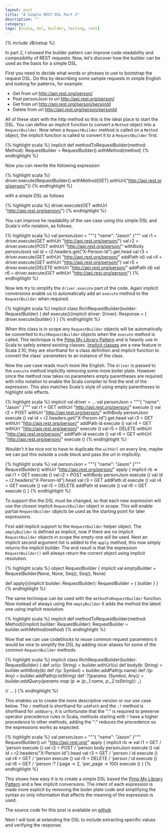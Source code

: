 ```yaml
---
layout: post
title: "A Simple REST DSL Part 2"
description: ""
category: 
tags: [scala, dsl, builder, testing, rest]
---
```

{% include JB/setup %}

In part 2, I showed the builder pattern can improve code readability and composibility of REST requests.  Now, let's discover how the builder can be used as the basis for a simple DSL.

First you need to decide what words or phrases to use to bootstrap the request DSL.  Do this by describing some sample requests in simple English and looking for patterns, for example:

* Get from url http://api.rest.org/person/
* Post personJson to url http://api.rest.org/person/
* Get from url http://api.rest.org/person/personId
* Delete from url http://api.rest.org/person/personId

All of these start with the http method so this is the ideal place to start the DSL.  You can define an implicit function to convert a `Method` object into a `RequestBuilder`.  Now when a `RequestBuilder` method is called on a `Method` object, the implicit function is called to convert it to a `RequestBuilder` first.

{% highlight scala %}
implicit def methodToRequestBuilder(method: Method): RequestBuilder = RequestBuilder().withMethod(method)
{% endhighlight %}

Now you can rewrite the following expression

{% highlight scala %}
driver.execute(RequestBuilder().withMethod(GET).withUrl("http://api.rest.org/person/"))
{% endhighlight %}

with a simple DSL as follows

{% highlight scala %}
driver.execute(GET withUrl "http://api.rest.org/person/")
{% endhighlight %}

You can improve he readability of the use case using this simple DSL and Scala's infix notation, as follows.

{% highlight scala %}
val personJson = """{ "name": "Jason" }"""
val r1 = driver.execute(GET withUrl "http://api.rest.org/person/")
val r2 = driver.execute(POST withUrl "http://api.rest.org/person/" withBody personJson)
val id = r2.headers.get("X-Person-Id").get.head
val r3 = driver.execute(GET withUrl "http://api.rest.org/person/" addPath id)
val r4 = driver.execute(GET withUrl "http://api.rest.org/person/")
val r5 = driver.execute(DELETE withUrl "http://api.rest.org/person/" addPath id)
val r6 = driver.execute(GET withUrl "http://api.rest.org/person/")
{% endhighlight %}

Now lets try to simplify the `driver.execute` part of the code.  Again implicit conversions enable us to automatically add an `execute` method to the `RequestBuilder` when required.  

{% highlight scala %}
implicit class RichRequestBuilder(builder: RequestBuilder) {
  def execute()(implicit driver: Driver): Response = {
    driver.execute(builder)
  }
}
{% endhighlight %}

When this class is in scope any `RequestBuilder` objects will be automatically be converted to `RichRequestBuilder` objects when the `execute` method is called.  This technique is the [Pimp My Library Pattern](https://wiki.scala-lang.org/display/SYGN/Pimp-my-library) and is heavily use in Scala to safely extend existing classes.  [Implicit classes](http://docs.scala-lang.org/overviews/core/implicit-classes.html) are a new feature in Scala 2.10, they are shorthand for a class definition and implicit function to convert the class' parameters to an instance of the class.  

Now the use case reads much more like English.  The `driver` is passed to the `execute` method implicitly removing some more boiler plate.  However since the method now takes no parameters empty parentheses are required with infix notation to enable the Scala compiler to find the end of the expression.  This also matches Scala's style of using empty parentheses to highlight side effects.

{% highlight scala %}
implicit val driver = ...
val personJson = """{ "name": "Jason" }"""
val r1 = GET withUrl "http://api.rest.org/person/" execute ()
val r2 = POST withUrl "http://api.rest.org/person/" withBody personJson execute ()
val id = r2.headers.get("X-Person-Id").get.head
val r3 = GET withUrl "http://api.rest.org/person/" addPath id execute ()
val r4 = GET withUrl "http://api.rest.org/person/" execute ()
val r5 = DELETE withUrl "http://api.rest.org/person/" addPath id execute ()
val r6 = GET withUrl "http://api.rest.org/person/" execute ()
{% endhighlight %}

Wouldn't it be nice not to have to duplicate the `withUrl` on every line, maybe we can put this outside a code block and pass the url in implicitly.

{% highlight scala %}
val personJson = """{ "name": "Jason" }"""
RequestBuilder() withUrl "http://api.rest.org/person/" apply { implicit rb =>
  val r1 = GET execute ()
  val r2 = POST withBody personJson execute ()
  val id = r2.headers("X-Person-Id").head
  val r3 = GET addPath id execute ()
  val r4 = GET execute ()
  val r5 = DELETE addPath id execute ()
  val r6 = GET execute ()
}
{% endhighlight %}

To support this the DSL must be changed, so that each new expression will use the closest implicit `RequestBuilder` object in scope.  This will enable partial `RequestBuilder` objects be used as the starting point for later expressions.  

First add implicit support to the `RequestBuilder` helper object.  The `emptyBuilder` is defined as implicit, now if there are no implicit `RequestBuilder` objects in scope the empty one will be used.  Next an implicit second argument list is added to the `apply` method, this now simply returns the implicit builder.  The end result is that the expression `RequestBuilder()` will always return the correct object using implicit resolution.

{% highlight scala %}
object RequestBuilder {
  implicit val emptyBuilder = RequestBuilder(None, None, Seq(), Seq(), None)

  def apply()(implicit builder: RequestBuilder): RequestBuilder = {
    builder
  }
}
{% endhighlight %}

The same technique can be used with the `methodToRequestBuilder` function.  Now instead of always using the `emptyBuilder` it adds the method the latest one using implicit resolution.

{% highlight scala %}
implicit def methodToRequestBuilder(method: Method)(implicit builder: RequestBuilder): RequestBuilder = builder.withMethod(method)
{% endhighlight %}


Now that we can use codeblocks to reuse common request parameters it would be nice to simplify the DSL by adding nicer aliases for some of the common `RequestBuilder` methods.

{% highlight scala %}
implicit class RichRequestBuilder(builder: RequestBuilder) {
  def url(u: String) = builder.withUrl(u)
  def body(b: String) = builder.withBody(b)
  def /(p: Symbol) = builder.addPath(p.name)
  def /(p: Any) = builder.addPath(p.toString)
  def :?(params: (Symbol, Any)*) = builder.addQuery(params map (p => (p._1.name, p._2.toString)): _*)

  // ...
}
{% endhighlight %}

This enables us to create the more descriptive version or our use case below.  The `/` method is shorthand for `addPath` and the `:?` method is shorthand for `addQuery`, it is unfortunate that the ":" is required to preserve operator precedence rules in Scala, methods starting with `?` have a higher precedence to other methods, adding the ":" reduces the precedence so the expressions works as expected.

{% highlight scala %}
val personJson = """{ "name": "Jason" }"""
RequestBuilder() url "http://api.rest.org/" apply { implicit rb =>
  val r1 = GET    / 'person execute ()
  val r2 = POST   / 'person body personJson execute ()
  val id = r2.headers("X-Person-Id").head
  val r3 = GET    / 'person / id execute ()
  val r4 = GET    / 'person execute ()
  val r5 = DELETE / 'person / id execute ()
  val r6 = GET    / 'person :? ('page -> 2, 'per_page -> 100) execute ()
}
{% endhighlight %}


This shows how easy it is to create a simple DSL based the [Pimp My Library Pattern](https://wiki.scala-lang.org/display/SYGN/Pimp-my-library) and a few implicit conversions.  The intent of each expression is made more explicit by removing the boiler plate code and simplifying the syntax so only information that affects the meaning of the expression is used.

The source code for this post is available on [github](https://github.com/IainHull/resttest/tree/1e7fe664b3369657ef5ebf190a1470b0838f2102)

Next I will look at extending the DSL to include extracting specific values and verifying the response.